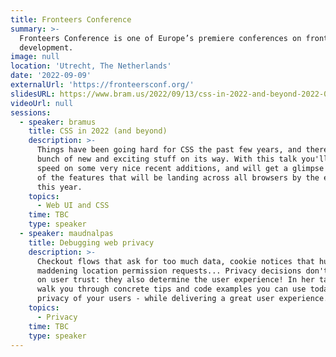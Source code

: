 ```yaml
---
title: Fronteers Conference
summary: >-
  Fronteers Conference is one of Europe’s premiere conferences on front-end web
  development.
image: null
location: 'Utrecht, The Netherlands'
date: '2022-09-09'
externalUrl: 'https://fronteersconf.org/'
slidesURL: https://www.bram.us/2022/09/13/css-in-2022-and-beyond-2022-09-09-fronteers-conf/
videoUrl: null
sessions:
  - speaker: bramus
    title: CSS in 2022 (and beyond)
    description: >-
      Things have been going hard for CSS the past few years, and there's a
      bunch of new and exciting stuff on its way. With this talk you'll be up to
      speed on some very nice recent additions, and will get a glimpse of a lot
      of the features that will be landing across all browsers by the end of
      this year.
    topics:
      - Web UI and CSS
    time: TBC
    type: speaker
  - speaker: maudnalpas
    title: Debugging web privacy
    description: >-
      Checkout flows that ask for too much data, cookie notices that hurt site performance,
      maddening location permission requests... Privacy decisions don't only have an impact
      on user trust: they also determine the user experience! In her talk, Maud will
      walk you through concrete tips and code examples you can use today to improve the
      privacy of your users - while delivering a great user experience.
    topics:
      - Privacy
    time: TBC
    type: speaker
---
```

